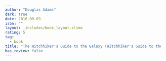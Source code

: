 ```yaml
---
author: "Douglas Adams"
dark: true
date: 2016-09-09
isbn: ""
layout: _includes/book_layout.slime
rating: 5
tag:
  - book
title: "The Hitchhiker's Guide to the Galaxy (Hitchhiker's Guide to the Galaxy, #1)"
has_review: false
---
```



